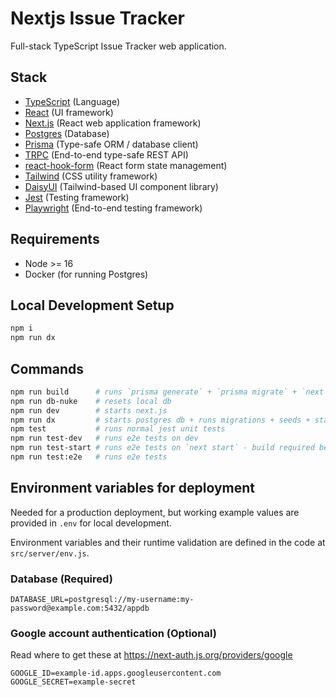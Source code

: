 # Nextjs Issue Tracker

Full-stack TypeScript Issue Tracker web application.

## Stack

- [TypeScript](https://www.typescriptlang.org/) (Language)
- [React](https://reactjs.org/) (UI framework)
- [Next.js](https://nextjs.org/) (React web application framework)
- [Postgres](https://www.postgresql.org/) (Database)
- [Prisma](https://www.prisma.io/) (Type-safe ORM / database client)
- [TRPC](https://trpc.io/) (End-to-end type-safe REST API)
- [react-hook-form](https://react-hook-form.com/) (React form state management)
- [Tailwind](https://tailwindcss.com/) (CSS utility framework)
- [DaisyUI](https://daisyui.com/) (Tailwind-based UI component library)
- [Jest](https://jestjs.io/) (Testing framework)
- [Playwright](https://playwright.dev/) (End-to-end testing framework)

## Requirements

- Node >= 16
- Docker (for running Postgres)

## Local Development Setup

```bash
npm i
npm run dx
```

## Commands

```bash
npm run build      # runs `prisma generate` + `prisma migrate` + `next build`
npm run db-nuke    # resets local db
npm run dev        # starts next.js
npm run dx         # starts postgres db + runs migrations + seeds + starts next.js
npm test           # runs normal jest unit tests
npm run test-dev   # runs e2e tests on dev
npm run test-start # runs e2e tests on `next start` - build required before
npm run test:e2e   # runs e2e tests
```

## Environment variables for deployment

Needed for a production deployment, but working example values are provided in `.env` for local development.

Environment variables and their runtime validation are defined in the code at `src/server/env.js`.

### Database (Required)

```
DATABASE_URL=postgresql://my-username:my-password@example.com:5432/appdb
```

### Google account authentication (Optional)

Read where to get these at https://next-auth.js.org/providers/google

```
GOOGLE_ID=example-id.apps.googleusercontent.com
GOOGLE_SECRET=example-secret
```
